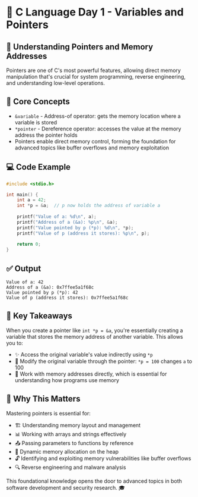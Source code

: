 # 🔹 C Language Day 1 - Variables and Pointers

## 🎯 Understanding Pointers and Memory Addresses

Pointers are one of C's most powerful features, allowing direct memory manipulation that's crucial for system programming, reverse engineering, and understanding low-level operations.

## 🔑 Core Concepts

- `&variable` - Address-of operator: gets the memory location where a variable is stored
- `*pointer` - Dereference operator: accesses the value at the memory address the pointer holds
- Pointers enable direct memory control, forming the foundation for advanced topics like buffer overflows and memory exploitation

## 💻 Code Example

```c
#include <stdio.h>

int main() {
    int a = 42;
    int *p = &a;  // p now holds the address of variable a
    
    printf("Value of a: %d\n", a);
    printf("Address of a (&a): %p\n", &a);
    printf("Value pointed by p (*p): %d\n", *p);
    printf("Value of p (address it stores): %p\n", p);
    
    return 0;
}
```

## ✅ Output
```
Value of a: 42
Address of a (&a): 0x7ffee5a1f68c
Value pointed by p (*p): 42
Value of p (address it stores): 0x7ffee5a1f68c
```

## 📌 Key Takeaways

When you create a pointer like `int *p = &a`, you're essentially creating a variable that stores the memory address of another variable. This allows you to:

- ✨ Access the original variable's value indirectly using `*p`
- 🔄 Modify the original variable through the pointer: `*p = 100` changes `a` to 100
- 🧠 Work with memory addresses directly, which is essential for understanding how programs use memory

## 🚀 Why This Matters

Mastering pointers is essential for:
- 🏗️ Understanding memory layout and management
- 📊 Working with arrays and strings effectively
- 📤 Passing parameters to functions by reference
- 💾 Dynamic memory allocation on the heap
- 🔓 Identifying and exploiting memory vulnerabilities like buffer overflows
- 🔍 Reverse engineering and malware analysis

This foundational knowledge opens the door to advanced topics in both software development and security research. 🎓
